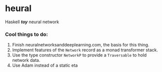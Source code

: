 # heural
Haskell ***toy*** neural network

### Cool things to do:
1. Finish neuralnetworksanddeeplearning.com, the basis for this thing.
2. Implement features of the `Network` record as a monad transformer stack.
3. Use the type constructor `NetworkP` to provide a `Traversable` to hold network data.
4. Use Adam instead of a static eta